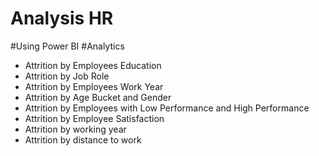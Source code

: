 # Analysis HR 
#Using Power BI
#Analytics
* Attrition by Employees Education
* Attrition by Job Role
* Attrition by Employees Work Year
* Attrition by Age Bucket and Gender
* Attrition by Employees with Low Performance and High Performance
* Attrition by Employee Satisfaction
* Attrition by working year
* Attrition by distance to work
